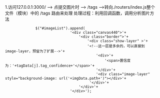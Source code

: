 1.访问127.0.0.1:3000/      -->     点提交图片时      -->
                    /tags  -->转向./routers/index.js整个文件（模块）中的 /tags 路由来处理
  处理过程：利用回调函数，调用分析图片方法

                  $("#imageList").append(
                                  '<div class="canvas440">'+
                                      '<div class="border">'+
                                          '<div class="show-layer" >'+
                                          '<!--这一层是多余的，可以直接到image-layer，预留为了扩展-->'+
                                              '<div>'+
                                                  '<span>置信度为：'+tagData[j].tag_confidence+'</span>'+
                                              '</div>'+
                                              '<div class="image-layer" style="background-image: url('+imgData.path+')"></div>'+
                                           '</div>'+
                                      '</div>'+
                                  '</div>');